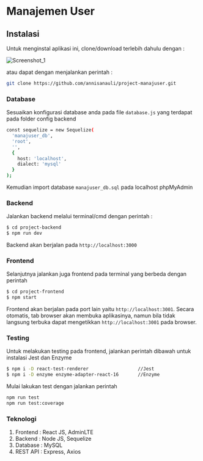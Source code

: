 # Manajemen User

## Instalasi
Untuk menginstal aplikasi ini, clone/download terlebih dahulu dengan :

![Screenshot_1](https://user-images.githubusercontent.com/43631445/84479920-e93b5e80-acbd-11ea-8516-3530b3b46f07.png)


atau dapat dengan menjalankan perintah :
```sh
git clone https://github.com/annisanauli/project-manajuser.git
```

### Database
Sesuaikan konfigurasi database anda pada file ```database.js``` yang terdapat pada folder config backend
```sh
const sequelize = new Sequelize(
  'manajuser_db',
  'root',
  '',
  {
    host: 'localhost',
    dialect: 'mysql'
  }
);
```
Kemudian import database ```manajuser_db.sql``` pada localhost phpMyAdmin

### Backend
Jalankan backend melalui terminal/cmd dengan perintah :
```sh
$ cd project-backend
$ npm run dev
```
Backend akan berjalan pada ```http://localhost:3000```

### Frontend
Selanjutnya jalankan juga frontend pada terminal yang berbeda dengan perintah
```sh
$ cd project-frontend
$ npm start
```
Frontend akan berjalan pada port lain yaitu ```http://localhost:3001```. 
Secara otomatis, tab browser akan membuka aplikasinya, namun bila tidak langsung terbuka dapat mengetikkan ```http://localhost:3001``` pada browser.

### Testing
Untuk melakukan testing pada frontend, jalankan perintah dibawah untuk instalasi Jest dan Enzyme
```sh
$ npm i -D react-test-renderer                  //Jest
$ npm i -D enzyme enzyme-adapter-react-16       //Enzyme
```
Mulai lakukan test dengan jalankan perintah 
```sh
npm run test
npm run test:coverage
``` 

### Teknologi
1. Frontend : React JS, AdminLTE
2. Backend : Node JS, Sequelize
3. Database : MySQL
4. REST API : Express, Axios



